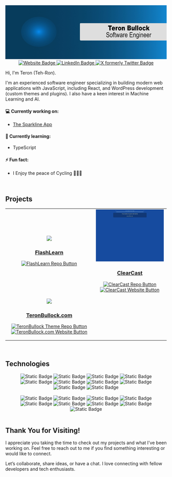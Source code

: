 <div align="center"><img src="https://github.com/Teronbullock/myImages/blob/main/img/gh-bg-840.jpg" /></div>

<div align="center">
  <a href="https://teronbullock.com/">
    <img src="https://img.shields.io/badge/Website-f8f8f8?style=flat&logo=artifacthub&logoColor=black" alt="Website Badge">
  </a>
  <a href="https://www.linkedin.com/in/teronbullock/">
    <img src="https://img.shields.io/badge/Linkedin-f8f8f8?style=flat&logo=linkedin&logoColor=black" alt="LinkedIn Badge">
  </a>
  <a href="https://x.com/teronbullock">
    <img src="https://img.shields.io/badge/(formerly%20twitter)-f8f8f8?style=flat&logo=x&logoColor=black" alt="X formerly Twitter Badge">
  </a>
</div>

Hi, I'm Teron (Teh-Ron).

I'm an experienced software engineer specializing in building modern web applications with JavaScript, including React, and WordPress development (custom themes and plugins). I also have a keen interest in Machine Learning and AI.

#### 💻 Currently working on:
- [The Sparkline App](https://github.com/Teronbullock/sparkline)

#### 📖 Currently learning:
- TypeScript

#### ⚡ Fun fact:
- I Enjoy the peace of Cycling 🚴🏾‍♂️

<br>

## Projects

<table align="center">
<tr>
  <td width="500"> 
    <div align="center"><img src="https://github.com/Teronbullock/myImages/blob/main/gif/flashlearn-demo.gif"/></div>
    <h3 align="center">
      <a algin="center" href="https://github.com/Teronbullock/FlashLearn">FlashLearn</a>
    </h3>
    <p align="center">
      <a href="https://github.com/Teronbullock/FlashLearn">
        <img alt="FlashLearn Repo Button" src="https://img.shields.io/badge/Repo-f8f8f8?style=flat&logo=github&logoColor=black">
      </a>
    </p>
  </td>
  <td width="500">
    <div align="center"><img src="https://github.com/Teronbullock/myImages/blob/main/gif/clearcast-demo.gif"/></div>
    <h3 align="center">
      <a href="https://github.com/Teronbullock/ClearCast">ClearCast</a>
    </h3>
    <p align="center">
      <a href="https://github.com/Teronbullock/ClearCast">
        <img alt="ClearCast Repo Button" src="https://img.shields.io/badge/Repo-f8f8f8?style=flat&logo=github&logoColor=black">
      </a>
      <a href="https://react-weather-app-tb.netlify.app/">
        <img alt="ClearCast Website Button" src="https://img.shields.io/badge/Website-f8f8f8?style=flat&logo=artifacthub&logoColor=black">
      </a>
    </p>
  </td>
</tr>
<tr>
  <td width="500"> 
    <div align="center"><img src="https://github.com/Teronbullock/myImages/blob/main/gif/teronbullock-demo.gif"/></div>
    <h3 align="center">
      <a algin="center" href="https://teronbullock.com/">TeronBullock.com</a>
    </h3>
    <p align="center">
      <a href="https://github.com/Teronbullock/teronbullock-theme">
        <img alt="TeronBullock Theme Repo Button" src="https://img.shields.io/badge/Repo-f8f8f8?style=flat&logo=github&logoColor=black">
      </a>
      <a href="https://teronbullock.com/">
        <img alt="TeronBullock.com Website Button" src="https://img.shields.io/badge/Website-f8f8f8?style=flat&logo=artifacthub&logoColor=black">
      </a>
    </p>
  </td>
  <td width="500">
    
  </td>
</tr>
</table>
<br>

## Technologies

<div align="center">
  <div>
    <img alt="Static Badge" src="https://img.shields.io/badge/JavaScript-0B62A4?style=flat&logo=javascript&logoColor=black&labelColor=white">
    <img alt="Static Badge" src="https://img.shields.io/badge/HTML5-0B62A4?style=flat&logo=html5&logoColor=black&labelColor=white">
    <img alt="Static Badge" src="https://img.shields.io/badge/CSS3-0B62A4?style=flat&logo=css3&logoColor=black&labelColor=white">
    <img alt="Static Badge" src="https://img.shields.io/badge/PHP-0B62A4?style=flat&logo=php&logoColor=black&labelColor=white">
    <img alt="Static Badge" src="https://img.shields.io/badge/React-0B62A4?style=flat&logo=react&logoColor=black&labelColor=white">
    <img alt="Static Badge" src="https://img.shields.io/badge/WordPress-0B62A4?style=flat&logo=wordpress&logoColor=black&labelColor=white">
    <img alt="Static Badge" src="https://img.shields.io/badge/SASS-0B62A4?style=flat&logo=sass&logoColor=White&labelColor=white">
    <img alt="Static Badge" src="https://img.shields.io/badge/Gulp-0B62A4?style=flat&logo=gulp&logoColor=White&labelColor=white">
    <img alt="Static Badge" src="https://img.shields.io/badge/PostgreSQL-0B62A4?style=flat&logo=postgresql&logoColor=black&labelColor=white">
    <img alt="Static Badge" src="https://img.shields.io/badge/Vue-0B62A4?style=flat&logo=vuedotjs&logoColor=black&labelColor=white">
  </div>
  <br>
  <div>
    <img alt="Static Badge" src="https://img.shields.io/badge/Bootstrap-0B62A4?style=flat&logo=bootstrap&logoColor=black&labelColor=white">
    <img alt="Static Badge" src="https://img.shields.io/badge/Tailwind CSS-0B62A4?style=flat&logo=tailwindcss&logoColor=black&labelColor=white">
    <img alt="Static Badge" src="https://img.shields.io/badge/CSS3-0B62A4?style=flat&logo=css3&logoColor=black&labelColor=white">
    <img alt="Static Badge" src="https://img.shields.io/badge/MongoDB-0B62A4?style=flat&logo=mongodb&logoColor=black&labelColor=white">
    <img alt="Static Badge" src="https://img.shields.io/badge/Git-0B62A4?style=flat&logo=git&logoColor=black&labelColor=white">
    <img alt="Static Badge" src="https://img.shields.io/badge/Vite-0B62A4?style=flat&logo=vite&logoColor=black&labelColor=white">
    <img alt="Static Badge" src="https://img.shields.io/badge/Figma-0B62A4?style=flat&logo=figma&logoColor=black&labelColor=white">
    <img alt="Static Badge" src="https://img.shields.io/badge/Linux-0B62A4?style=flat&logo=linux&logoColor=black&labelColor=white">
    <img alt="Static Badge" src="https://img.shields.io/badge/Docker-0B62A4?style=flat&logo=docker&logoColor=black&labelColor=white">
  </div>
</div>
<br>

## Thank You for Visiting!

I appreciate you taking the time to check out my projects and what I’ve been working on. Feel free to reach out to me if you find something interesting or would like to connect.

Let’s collaborate, share ideas, or have a chat. I love connecting with fellow developers and tech enthusiasts.

